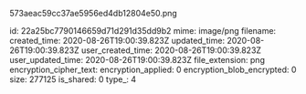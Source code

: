 573aeac59cc37ae5956ed4db12804e50.png

id: 22a25bc7790146659d71d291d35dd9b2
mime: image/png
filename: 
created_time: 2020-08-26T19:00:39.823Z
updated_time: 2020-08-26T19:00:39.823Z
user_created_time: 2020-08-26T19:00:39.823Z
user_updated_time: 2020-08-26T19:00:39.823Z
file_extension: png
encryption_cipher_text: 
encryption_applied: 0
encryption_blob_encrypted: 0
size: 277125
is_shared: 0
type_: 4
